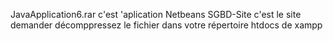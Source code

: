 JavaApplication6.rar c'est 'aplication Netbeans
SGBD-Site c'est le site demander décomppressez le fichier dans votre répertoire htdocs de xampp
